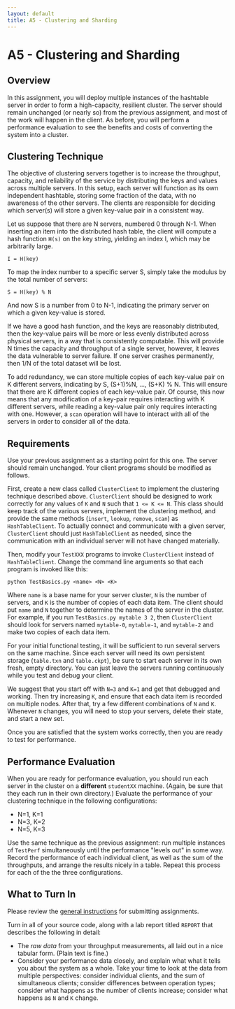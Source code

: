 ```yaml
---
layout: default
title: A5 - Clustering and Sharding
---
```


# A5 - Clustering and Sharding

## Overview

In this assignment, you will deploy multiple instances of the hashtable
server in order to form a high-capacity, resilient cluster.  The server
should remain unchanged (or nearly so) from the previous assignment,
and most of the work will happen in the client.  As before, you will
perform a performance evaluation to see the benefits and costs of
converting the system into a cluster.

## Clustering Technique

The objective of clustering servers together is to increase the throughput,
capacity, and reliability of the service by distributing the keys and values
across multiple servers.   In this setup, each server will function as its
own independent hashtable, storing some fraction of the data, with no awareness of the other servers. 
The clients are responsible for deciding which server(s) will store a given
key-value pair in a consistent way.

Let us suppose that there are N servers, numbered 0 through N-1.
When inserting an item into the distributed hash table, the client
will compute a hash function `H(s)` on the key string, yielding an index I,
which may be arbitrarily large.

```
I = H(key)
```

To map the index number to a specific server S, simply take the modulus
by the total number of servers:

```
S = H(key) % N
```

And now S is a number from 0 to N-1, indicating the primary server on
which a given key-value is stored.

If we have a good hash function, and the keys are reasonably distributed,
then the key-value pairs will be more or less evenly distributed across
physical servers, in a way that is consistently computable.
This will provide N times
the capacity and throughput of a single server, however, it leaves
the data vulnerable to server failure.  If one server crashes permanently,
then 1/N of the total dataset will be lost.

To add redundancy, we can store multiple copies of each key-value pair
on K different servers, indicating by S, (S+1)%N, ..., (S+K) % N.  This will
ensure that there are K different copies of each key-value pair.
Of course, this now means that any modification of a key-pair requires
interacting with K different servers, while reading a key-value pair
only requires interacting with one.  However, a `scan` operation will have
to interact with all of the servers in order to consider all of the data.

## Requirements

Use your previous assignment as a starting point for this one.
The server should remain unchanged.
Your client programs should be modified as follows.

First, create a new class called `ClusterClient` to implement the clustering
technique described above. `ClusterClient` should be designed to work correctly for any values of
`K` and `N` such that `1 <= K <= N`.   This class should keep track of the various servers,
implement the clustering method, and provide the same methods (`insert`, `lookup`, `remove`, `scan`)
as `HashTableClient`.  To actually connect and communicate with a given server, `ClusterClient`
should just `HashTableClient` as needed, since the communication with an individual
server will not have changed materially.

Then, modify your `TestXXX` programs to invoke `ClusterClient` instead of `HashTableClient`.
Change the command line arguments so that each program is invoked like this:

```
python TestBasics.py <name> <N> <K>
```

Where `name` is a base name for your server cluster, `N` is the number
of servers, and `K` is the number of copies of each data item.  The client
should put `name` and `N` together to determine the names of the server in
the cluster.  For example, if you run `TestBasics.py mytable 3 2`, then
`ClusterClient` should look for servers named `mytable-0`, `mytable-1`, and `mytable-2`
and make two copies of each data item.

For your initial functional testing, it will be sufficient to run several servers on the same machine.
Since each server will need its own persistent storage (`table.txn` and `table.ckpt`), be sure
to start each server in its own fresh, empty directory.  You can just leave the servers running
continuously while you test and debug your client.

We suggest that you start off with `N=3` and `K=1` and get that debugged and working.
Then try increasing `K`, and ensure that each data item is recorded on multiple nodes.
After that, try a few different combinations of `N` and `K`.  Whenever `N` changes,
you will need to stop your servers, delete their state, and start a new set.

Once you are satisfied that the system works correctly, then you are ready to test for performance.

## Performance Evaluation

When you are ready for performance evaluation, you should run each server in the cluster
on a **different** `studentXX` machine.  (Again, be sure that they each run in their own directory.)
Evaluate the performance of your clustering technique in the following configurations:

- N=1, K=1
- N=3, K=2
- N=5, K=3

Use the same technique as the previous assignment: run multiple instances of `TestPerf` simultaneously
until the performance "levels out" in some way.  Record the performance of each individual client,
as well as the sum of the throughputs, and arrange the results nicely in a table.  Repeat this
process for each of the the three configurations.

## What to Turn In

Please review the [general instructions](general) for submitting assignments.

Turn in all of your source code, along with a lab report titled `REPORT` that describes the following in detail:
- The *raw data* from your throughput measurements, all laid out in a nice tabular form. (Plain text is fine.)
- Consider your performance data closely, and explain what what it tells you about the system as a whole.
Take your time to look at the data from multiple perspectives: consider individual clients,
and the sum of simultaneous clients; consider differences between operation types;
consider what happens as the number of clients increase; consider what happens
as `N` and `K` change.
